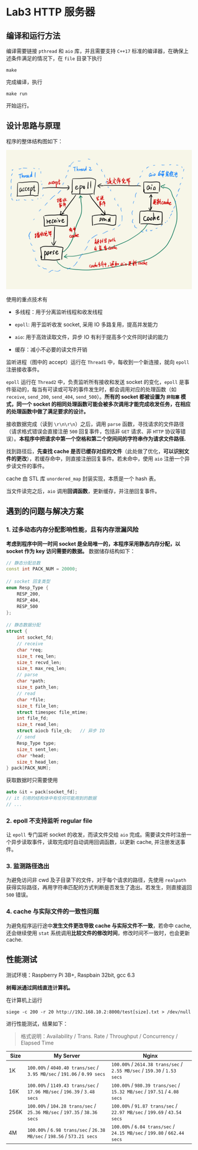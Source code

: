# Lab3 HTTP 服务器

## 编译和运行方法

编译需要链接 `pthread` 和 `aio` 库，并且需要支持 `C++17` 标准的编译器，在确保上述条件满足的情况下，在 `file` 目录下执行

```shell
make
```

完成编译，执行

```shell
make run
```

开始运行。

## 设计思路与原理

程序的整体结构图如下：

<div align="center">
<img src="struct.png">
</div>

使用的重点技术有

- 多线程：用于分离监听线程和收发线程

- `epoll`: 用于监听收发 socket, 采用 IO 多路复用，提高并发能力

- `aio`: 用于高效读取文件，异步 IO 有利于提高多个文件同时读的能力

- 缓存：减小不必要的读文件开销

监听进程（图中的 accept）运行在 `Thread1` 中，每收到一个新连接，就向 `epoll` 注册接收事件。

`epoll` 运行在 `Thread2` 中，负责监听所有接收和发送 socket 的变化，`epoll` 是事件驱动的，每当有可读或可写的事件发生时，都会调用对应的处理函数（如 `receive`, `send_200`, `send_404`, `send_500`）。**所有的 socket 都被设置为 `非阻塞` 模式，同一个 socket 的相同处理函数可能会被多次调用才能完成收发任务，在相应的处理函数中做了满足要求的设计。**

接收数据完成（读到 `\r\n\r\n`）之后，调用 `parse` 函数，寻找请求的文件路径（请求格式错误会直接注册 `500` 回复事件，包括非 `GET` 请求、非 `HTTP` 协议等错误）。**本程序中把请求中第一个空格和第二个空间间的字符串作为请求文件路径.**

找到路径后，**先查找 cache 是否已缓存对应的文件**（此处做了优化，**可以识别文件的更改**），若缓存命中，则直接注册回复事件。若未命中，使用 `aio` 注册一个异步读文件的事件。

cache 由 STL 库 `unordered_map` 封装实现，本质是一个 hash 表。

当文件读完之后，`aio` 调用**回调函数**，更新缓存，并注册回复事件。

## 遇到的问题与解决方案

### 1. 过多动态内存分配影响性能，且有内存泄漏风险

**考虑到程序中同一时间 socket 是全局唯一的，本程序采用静态内存分配，以 socket 作为 key 访问需要的数据。** 数据储存结构如下：

```c++
// 静态分配总数
const int PACK_NUM = 20000;

// socket 回复类型
enum Resp_Type {
    RESP_200,
    RESP_404,
    RESP_500
};

// 静态数据分配
struct {
    int socket_fd;
    // receive
    char *req;
    size_t req_len;
    size_t recvd_len;
    size_t max_req_len;
    // parse
    char *path;
    size_t path_len;
    // read
    char *file;
    size_t file_len;
    struct timespec file_mtime;
    int file_fd;
    size_t read_len;
    struct aiocb file_cb;   // 异步 IO
    // send
    Resp_Type type;
    size_t sent_len;
    char *head;
    size_t head_len;
} pack[PACK_NUM];
```

获取数据时只需要使用

```c++
auto &it = pack[socket_fd];
// it 引用的结构体中有任何可能用到的数据
// ...
```

### 2. epoll 不支持监听 regular file

让 `epoll` 专门监听 socket 的收发，而读文件交给 `aio` 完成。需要读文件时注册一个异步读取事件，读取完成时自动调用回调函数，以更新 cache, 并注册发送事件。

### 3. 监测路径逸出

为避免访问非 cwd 及子目录下的文件，对于每个请求的路径，先使用 `realpath` 获得实际路径，再用字符串匹配的方式判断是否发生了逸出。若发生，则直接返回 `500` 错误。

### 4. cache 与实际文件的一致性问题

为避免程序运行途中**发生文件更改导致 cache 与实际文件不一致**，若命中 cache, 还会继续使用 `stat` 系统调用**比较文件的修改时间**，修改时间不一致时，也会更新 cache.

## 性能测试

测试环境：Raspberry Pi 3B+, Raspbain 32bit, gcc 6.3

**树莓派通过网线直连计算机。**

在计算机上运行

```shell
siege -c 200 -r 20 http://192.168.10.2:8000/test[size].txt > /dev/null
```

进行性能测试，结果如下：

> 格式说明：Availability / Trans. Rate / Throughput / Concurrency / Elapsed Time

| Size | My Server | Nginx |
| ----- | ----- | ----- |
| 1K   | `100.00%` / `4040.40 trans/sec` / `3.95 MB/sec` / `191.06` / `0.99 secs` | `100.00%` / `2614.38 trans/sec` / `2.55 MB/sec` / `159.30` / `1.53 secs` |
| 16K  | `100.00%` / `1149.43 trans/sec` / `17.96 MB/sec` / `196.39` / `3.48 secs` | `100.00%` / `980.39 trans/sec` / `15.32 MB/sec` / `197.51` / `4.08 secs` |
| 256K | `100.00%` / `104.28 trans/sec` / `25.36 MB/sec` / `197.35` / `38.36 secs` | `100.00%` / `91.87 trans/sec` / `22.97 MB/sec` / `199.69` / `43.54 secs` |
| 4M   | `100.00%` / `6.98 trans/sec` / `26.38 MB/sec` / `198.56` / `573.21 secs` | `100.00%` / `6.04 trans/sec` / `24.15 MB/sec` / `199.80` / `662.44 secs` |
